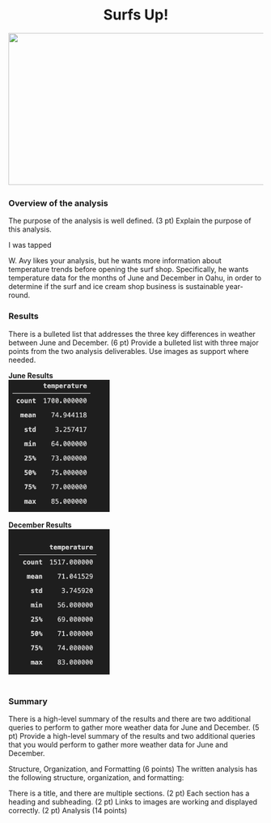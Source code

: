 <h1 align = "Center"> Surfs Up!
</h1>

<p align = "center">
<img src = "https://assets.simpleviewinc.com/simpleview/image/upload/c_fill,h_560,q_50,w_1680/v1/clients/hawaii/Oahu_05e3bc0f-f7ef-4889-92fd-5b1b3a4ad0fe.jpg"
     width="700" height="300">
 </p>
 
<h3>Overview of the analysis</h3>
The purpose of the analysis is well defined. (3 pt)
Explain the purpose of this analysis.

I was tapped 

W. Avy likes your analysis, but he wants more information about temperature trends before opening the surf shop. Specifically, he wants temperature data for the months of June and December in Oahu, in order to determine if the surf and ice cream shop business is sustainable year-round.


<h3>Results</h3>
There is a bulleted list that addresses the three key differences in weather between June and December. (6 pt)
Provide a bulleted list with three major points from the two analysis deliverables. Use images as support where needed.


**June Results** <br/>
<img src = "https://github.com/JoseCalucag/Surfs_Up/blob/main/June_describe.png" width="200" hieight="400">


**December Results** <br/>
<img src = "https://github.com/JoseCalucag/Surfs_Up/blob/main/Dec_describe.png" width="200" hieight="400">                                                        
<br/>


<h3>Summary</h3>
There is a high-level summary of the results and there are two additional queries to perform to gather more weather data for June and December. (5 pt)
Provide a high-level summary of the results and two additional queries that you would perform to gather more weather data for June and December.

Structure, Organization, and Formatting (6 points)
The written analysis has the following structure, organization, and formatting:

There is a title, and there are multiple sections. (2 pt)
Each section has a heading and subheading. (2 pt)
Links to images are working and displayed correctly. (2 pt)
Analysis (14 points)

